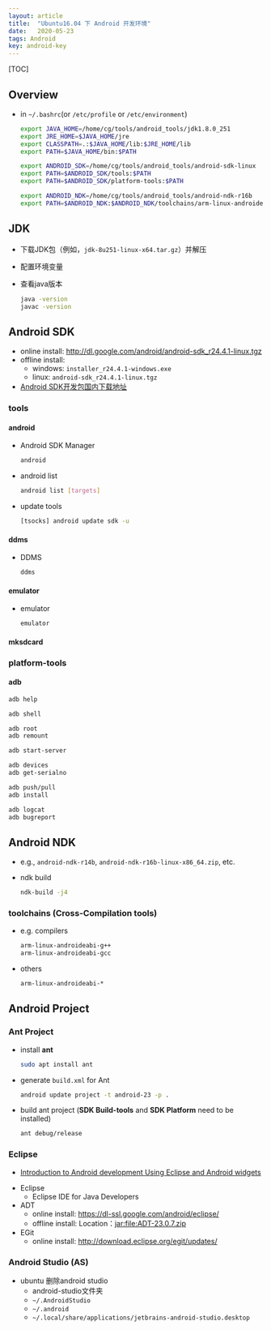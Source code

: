 ```yaml
---
layout: article
title:  "Ubuntu16.04 下 Android 开发环境"
date:   2020-05-23
tags: Android
key: android-key
---
```


[TOC]

## Overview

* in `~/.bashrc`(or `/etc/profile` or `/etc/environment`)
  ```sh
  export JAVA_HOME=/home/cg/tools/android_tools/jdk1.8.0_251
  export JRE_HOME=$JAVA_HOME/jre
  export CLASSPATH=.:$JAVA_HOME/lib:$JRE_HOME/lib
  export PATH=$JAVA_HOME/bin:$PATH

  export ANDROID_SDK=/home/cg/tools/android_tools/android-sdk-linux
  export PATH=$ANDROID_SDK/tools:$PATH
  export PATH=$ANDROID_SDK/platform-tools:$PATH

  export ANDROID_NDK=/home/cg/tools/android_tools/android-ndk-r16b
  export PATH=$ANDROID_NDK:$ANDROID_NDK/toolchains/arm-linux-androideabi-4.9/prebuilt/linux-x86_64/bin:$PATH
  ```


## JDK

* 下载JDK包（例如，`jdk-8u251-linux-x64.tar.gz`）并解压

* 配置环境变量

* 查看java版本
  ```sh
  java -version
  javac -version
  ```


## Android SDK

* online install: http://dl.google.com/android/android-sdk_r24.4.1-linux.tgz
* offline install:
  - windows: `installer_r24.4.1-windows.exe`
  - linux: `android-sdk_r24.4.1-linux.tgz`
* [Android SDK开发包国内下载地址](http://www.cnblogs.com/bjzhanghao/archive/2012/11/14/android-platform-sdk-download-mirror.html)

### tools

#### android

* Android SDK Manager
  ```sh
  android
  ```

* android list
  ```sh
  android list [targets]
  ```

* update tools
  ```sh
  [tsocks] android update sdk -u
  ```


#### ddms

* DDMS
  ```sh
  ddms
  ```

#### emulator

* emulator
  ```sh
  emulator
  ```

#### mksdcard

### platform-tools

#### adb

```sh
adb help

adb shell

adb root
adb remount

adb start-server

adb devices
adb get-serialno

adb push/pull
adb install

adb logcat
adb bugreport
```


## Android NDK

* e.g., `android-ndk-r14b`, `android-ndk-r16b-linux-x86_64.zip`, etc.

* ndk build
  ```sh
  ndk-build -j4
  ```

### toolchains (Cross-Compilation tools)

* e.g. compilers
  ```sh
  arm-linux-androideabi-g++
  arm-linux-androideabi-gcc
  ```

* others
  ```sh
  arm-linux-androideabi-*
  ```

## Android Project

### Ant Project

* install **ant**
  ```sh
  sudo apt install ant
  ```

* generate `build.xml` for Ant
  ```sh
  android update project -t android-23 -p .
  ```

* build ant project (**SDK Build-tools** and **SDK Platform** need to be installed)
  ```sh
  ant debug/release
  ```

### Eclipse

* [Introduction to Android development Using Eclipse and Android widgets](http://www.ibm.com/developerworks/opensource/tutorials/os-eclipse-androidwidget/)


- Eclipse
  * Eclipse IDE for Java Developers
- ADT
  * online install: https://dl-ssl.google.com/android/eclipse/
  * offline install: Location：[jar:file:ADT-23.0.7.zip]()
- EGit
  * online install: http://download.eclipse.org/egit/updates/

### Android Studio (AS)

* ubuntu 删除android studio
  - android-studio文件夹
  - `~/.AndroidStudio`
  - `~/.android`
  - `~/.local/share/applications/jetbrains-android-studio.desktop`
